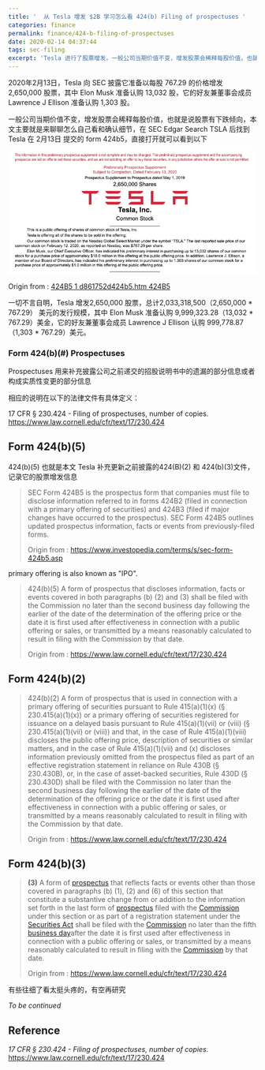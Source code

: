 ```yaml
---
title: '  从 Tesla 增发 $2B 学习怎么看 424(b) Filing of prospectuses '
categories: finance
permalink: finance/424-b-filing-of-prospectuses
date: 2020-02-14 04:37:44
tags: sec-filing
excerpt: 'Tesla 进行了股票增发，一般公司当期价值不变，增发股票会稀释每股价值，也就是说股票有下跌倾向，本文主要就是来聊聊怎么自己看和确认细节 '
---
```




2020年2月13日，Tesla 向 SEC 披露它准备以每股 767.29 的价格增发 2,650,000 股票，其中 Elon Musk 准备认购  13,032 股，它的好友兼董事会成员 Lawrence J Ellison 准备认购 1,303 股。

一般公司当期价值不变，增发股票会稀释每股价值，也就是说股票有下跌倾向，本文主要就是来聊聊怎么自己看和确认细节，在 SEC Edgar Search TSLA 后找到 Tesla 在 2月13日 提交的 form 424b5，直接打开就可以看到以下

![image-20200214050015793](424-b-filing-of-prospectuses/image-20200214050015793.png)

Origin from : [424B5 1 d861752d424b5.htm 424B5
](https://www.sec.gov/Archives/edgar/data/1318605/000119312520034289/d861752d424b5.htm#supptoc861752_5)

一切不言自明，Tesla 增发2,650,000 股票，总计2,033,318,500（2,650,000 * 767.29） 美元的发行规模，其中 Elon Musk 准备认购  9,999,323.28（13,032 * 767.29）美金，它的好友兼董事会成员 Lawrence J Ellison 认购 999,778.87（1,303 * 767.29）美元。



### Form 424(b)(#)  Prospectuses

Prospectuses 用来补充披露公司之前递交的招股说明书中的遗漏的部分信息或者构成实质性变更的部分信息

相应的说明在以下的法律文件有具体定义：

17 CFR § 230.424 - Filing of prospectuses, number of copies. 
https://www.law.cornell.edu/cfr/text/17/230.424



## Form 424(b)(5)

424(b)(5) 也就是本文 Tesla 补充更新之前披露的424(B)(2) 和 424(b)(3)文件，记录它的股票增发信息

>SEC Form 424B5 is the prospectus form that companies must file to disclose information 
>referred to in forms 424B2 (filed in connection with a primary offering of securities) and 
>424B3 (filed if major changes have occurred to the prospectus). SEC Form 424B5 
>outlines updated prospectus information, facts or events from previously-filed forms.
>
>Origin from : https://www.investopedia.com/terms/s/sec-form-424b5.asp

primary offering is also known as "IPO".

> 424(b)(5) A form of prospectus that discloses information, facts or events covered in both paragraphs (b) (2) and (3) shall be filed with the Commission no later than the second business day following the earlier of the date of the determination of the offering price or the date it is first used after effectiveness in connection with a public offering or sales, or transmitted by a means reasonably calculated to result in filing with the Commission by that date.
>
> Origin from : https://www.law.cornell.edu/cfr/text/17/230.424



## Form 424(b)(2)

>424(b)(2) A form of prospectus that is used in connection with a primary offering of securities pursuant to Rule 415(a)(1)(x) (§ 230.415(a)(1)(x)) or a primary offering of securities registered for issuance on a delayed basis pursuant to Rule 415(a)(1)(vii) or (viii) (§ 230.415(a)(1)(vii) or (viii)) and that, in the case of Rule 415(a)(1)(viii) discloses the public offering price, description of securities or similar matters, and in the case of Rule 415(a)(1)(vii) and (x) discloses information previously omitted from the prospectus filed as part of an effective registration statement in reliance on Rule 430B (§ 230.430B), or, in the case of asset-backed securities, Rule 430D (§ 230.430D) shall be filed with the Commission no later than the second business day following the earlier of the date of the determination of the offering price or the date it is first used after effectiveness in connection with a public offering or sales, or transmitted by a means reasonably calculated to result in filing with the Commission by that date.
>
>Origin from : https://www.law.cornell.edu/cfr/text/17/230.424



## Form 424(b)(3)

> **(3)** A form of [prospectus](https://www.law.cornell.edu/cfr/text/17/230.424) that reflects facts or events other than those covered in paragraphs (b) (1), (2) and (6) of this section that constitute a substantive change from or addition to the information set forth in the last form of [prospectus](https://www.law.cornell.edu/cfr/text/17/230.424) filed with the [Commission](https://www.law.cornell.edu/cfr/text/17/230.424) under this section or as part of a registration statement under the [Securities Act](https://www.law.cornell.edu/cfr/text/17/230.424) shall be filed with the [Commission](https://www.law.cornell.edu/cfr/text/17/230.424) no later than the fifth [business day](https://www.law.cornell.edu/cfr/text/17/230.424)after the date it is first used after effectiveness in connection with a public offering or sales, or transmitted by a means reasonably calculated to result in filing with the [Commission](https://www.law.cornell.edu/cfr/text/17/230.424) by that date.
>
> Origin from : https://www.law.cornell.edu/cfr/text/17/230.424

有些往细了看太挺头疼的，有空再研究 

_To be continued_



## Reference 

_17 CFR § 230.424 - Filing of prospectuses, number of copies._
https://www.law.cornell.edu/cfr/text/17/230.424